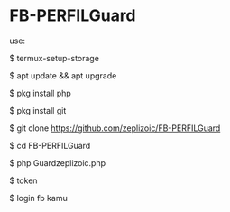 # FB-PERFILGuard

use:

$ termux-setup-storage

$ apt update && apt upgrade

$ pkg install php

$ pkg install git

$ git clone https://github.com/zeplizoic/FB-PERFILGuard

$ cd FB-PERFILGuard

$ php Guardzeplizoic.php

$ token

$ login fb kamu
